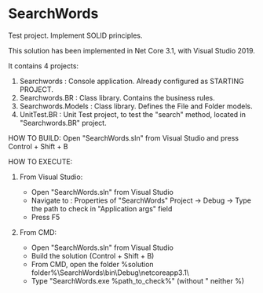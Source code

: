 # SearchWords
Test project. Implement SOLID principles.

This solution has been implemented in Net Core 3.1, with Visual Studio 2019.

It contains 4 projects:
1. Searchwords : Console application. Already configured as STARTING PROJECT.
2. Searchwords.BR : Class library. Contains the business rules.
3. Searchwords.Models : Class library. Defines the File and Folder models.
4. UnitTest.BR : Unit Test project, to test the "search" method, located in "Searchwords.BR" project.

HOW TO BUILD: Open "SearchWords.sln" from Visual Studio and press Control + Shift + B

HOW TO EXECUTE:
1. From Visual Studio: 
    - Open "SearchWords.sln" from Visual Studio
    - Navigate to : Properties of "SearchWords" Project ->  Debug  -> Type the path to check in "Application args" field
    - Press F5
    
2. From CMD:
    - Open "SearchWords.sln" from Visual Studio
    - Build the solution (Control + Shift + B)
    - From CMD, open the folder %solution folder%\SearchWords\bin\Debug\netcoreapp3.1\
    - Type "SearchWords.exe %path_to_check%"  (without " neither %)        
